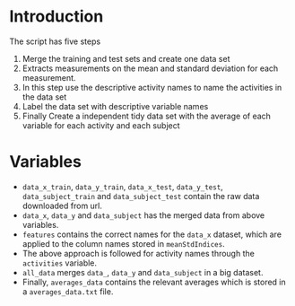 # Introduction

The script has five steps

1. Merge the training and test sets and create one data set
2. Extracts measurements on the mean and standard deviation for each measurement. 
3. In this step use the descriptive activity names to name the activities in the data set
4. Label the data set with descriptive variable names
5. Finally Create a independent tidy data set with the average of each variable for each activity and each subject

# Variables

* `data_x_train`, `data_y_train`, `data_x_test`, `data_y_test`, `data_subject_train` and `data_subject_test` contain the raw data downloaded from url.
* `data_x`, `data_y` and `data_subject` has the merged data from above variables.
* `features` contains the correct names for the `data_x` dataset, which are applied to the column names stored in `meanStdIndices`.
* The above approach is followed for activity names through the `activities` variable.
* `all_data` merges `data_`, `data_y` and `data_subject` in a big dataset.
* Finally, `averages_data` contains the relevant averages which is stored in a `averages_data.txt` file. 
